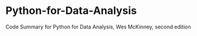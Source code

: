 # Python-for-Data-Analysis
Code Summary for Python for Data Analysis, Wes McKinney, second edition

